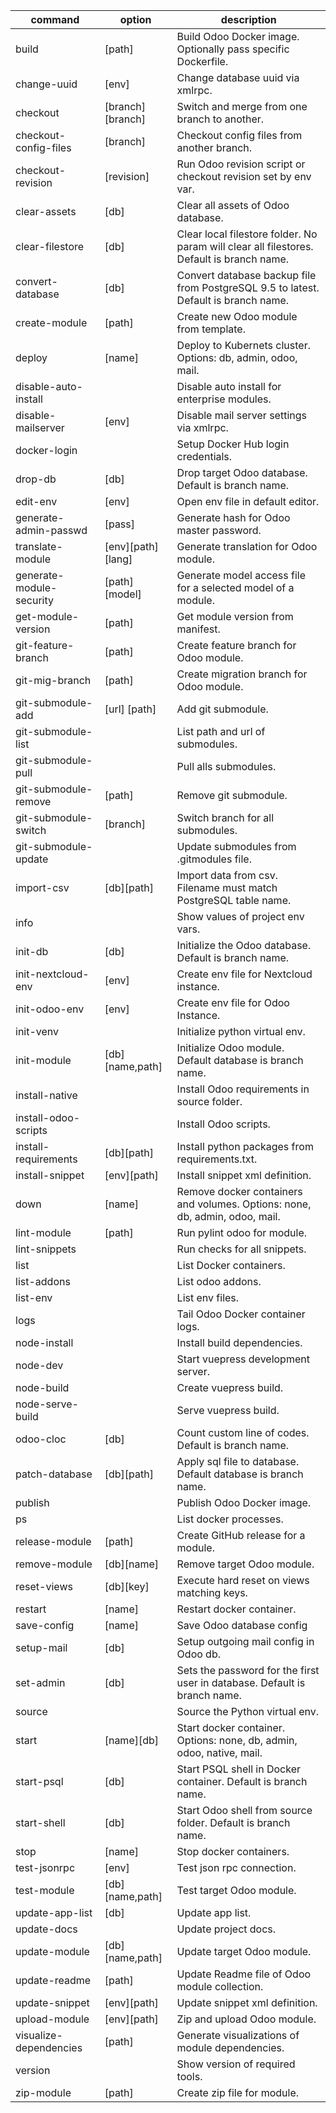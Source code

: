 | command                  | option            | description                                                                               |
| ------------------------ | ----------------- | ----------------------------------------------------------------------------------------- |
| build                    | [path]            | Build Odoo Docker image. Optionally pass specific Dockerfile.                             |
| change-uuid              | [env]             | Change database uuid via xmlrpc.                                                          |
| checkout                 | [branch][branch]  | Switch and merge from one branch to another.                                              |
| checkout-config-files    | [branch]          | Checkout config files from another branch.                                                |
| checkout-revision        | [revision]        | Run Odoo revision script or checkout revision set by env var.                             |
| clear-assets             | [db]              | Clear all assets of Odoo database.                                                        |
| clear-filestore          | [db]              | Clear local filestore folder. No param will clear all filestores. Default is branch name. |
| convert-database         | [db]              | Convert database backup file from PostgreSQL 9.5 to latest. Default is branch name.       |
| create-module            | [path]            | Create new Odoo module from template.                                                     |
| deploy                   | [name]            | Deploy to Kubernets cluster. Options: db, admin, odoo, mail.                              |
| disable-auto-install     |                   | Disable auto install for enterprise modules.                                              |
| disable-mailserver       | [env]             | Disable mail server settings via xmlrpc.                                                  |
| docker-login             |                   | Setup Docker Hub login credentials.                                                       |
| drop-db                  | [db]              | Drop target Odoo database. Default is branch name.                                        |
| edit-env                 | [env]             | Open env file in default editor.                                                          |
| generate-admin-passwd    | [pass]            | Generate hash for Odoo master password.                                                   |
| translate-module         | [env][path][lang] | Generate translation for Odoo module.                                                     |
| generate-module-security | [path][model]     | Generate model access file for a selected model of a module.                              |
| get-module-version       | [path]            | Get module version from manifest.                                                         |
| git-feature-branch       | [path]            | Create feature branch for Odoo module.                                                    |
| git-mig-branch           | [path]            | Create migration branch for Odoo module.                                                  |
| git-submodule-add        | [url] [path]      | Add git submodule.                                                                        |
| git-submodule-list       |                   | List path and url of submodules.                                                          |
| git-submodule-pull       |                   | Pull alls submodules.                                                                     |
| git-submodule-remove     | [path]            | Remove git submodule.                                                                     |
| git-submodule-switch     | [branch]          | Switch branch for all submodules.                                                         |
| git-submodule-update     |                   | Update submodules from .gitmodules file.                                                  |
| import-csv               | [db][path]        | Import data from csv. Filename must match PostgreSQL table name.                          |
| info                     |                   | Show values of project env vars.                                                          |
| init-db                  | [db]              | Initialize the Odoo database. Default is branch name.                                     |
| init-nextcloud-env       | [env]             | Create env file for Nextcloud instance.                                                   |
| init-odoo-env            | [env]             | Create env file for Odoo Instance.                                                        |
| init-venv                |                   | Initialize python virtual env.                                                            |
| init-module              | [db][name,path]   | Initialize Odoo module.  Default database is branch name.                                 |
| install-native           |                   | Install Odoo requirements in source folder.                                               |
| install-odoo-scripts     |                   | Install Odoo scripts.                                                                     |
| install-requirements     | [db][path]        | Install python packages from requirements.txt.                                            |
| install-snippet          | [env][path]       | Install snippet xml definition.                                                           |
| down                     | [name]            | Remove docker containers and volumes. Options: none, db, admin, odoo, mail.               |
| lint-module              | [path]            | Run pylint odoo for module.                                                               |
| lint-snippets            |                   | Run checks for all snippets.                                                              |
| list                     |                   | List Docker containers.                                                                   |
| list-addons              |                   | List odoo addons.                                                                         |
| list-env                 |                   | List env files.                                                                           |
| logs                     |                   | Tail Odoo Docker container logs.                                                          |
| node-install             |                   | Install build dependencies.                                                               |
| node-dev                 |                   | Start vuepress development server.                                                        |
| node-build               |                   | Create vuepress build.                                                                    |
| node-serve-build         |                   | Serve vuepress build.                                                                     |
| odoo-cloc                | [db]              | Count custom line of codes. Default is branch name.                                       |
| patch-database           | [db][path]        | Apply sql file to database. Default database is branch name.                              |
| publish                  |                   | Publish Odoo Docker image.                                                                |
| ps                       |                   | List docker processes.                                                                    |
| release-module           | [path]            | Create GitHub release for a module.                                                       |
| remove-module            | [db][name]        | Remove target Odoo module.                                                                |
| reset-views              | [db][key]         | Execute hard reset on views matching keys.                                                |
| restart                  | [name]            | Restart docker container.                                                                 |
| save-config              | [name]            | Save Odoo database config                                                                 |
| setup-mail               | [db]              | Setup outgoing mail config in Odoo db.                                                    |
| set-admin                | [db]              | Sets the password for the first user in database. Default is branch name.                 |
| source                   |                   | Source the Python virtual env.                                                            |
| start                    | [name][db]        | Start docker container. Options: none, db, admin, odoo, native, mail.                     |
| start-psql               | [db]              | Start PSQL shell in Docker container. Default is branch name.                             |
| start-shell              | [db]              | Start Odoo shell from source folder. Default is branch name.                              |
| stop                     | [name]            | Stop docker containers.                                                                   |
| test-jsonrpc             | [env]             | Test json rpc connection.                                                                 |
| test-module              | [db][name,path]   | Test target Odoo module.                                                                  |
| update-app-list          | [db]              | Update app list.                                                                          |
| update-docs              |                   | Update project docs.                                                                      |
| update-module            | [db][name,path]   | Update target Odoo module.                                                                |
| update-readme            | [path]            | Update Readme file of Odoo module collection.                                             |
| update-snippet           | [env][path]       | Update snippet xml definition.                                                            |
| upload-module            | [env][path]       | Zip and upload Odoo module.                                                               |
| visualize-dependencies   | [path]            | Generate visualizations of module dependencies.                                           |
| version                  |                   | Show version of required tools.                                                           |
| zip-module               | [path]            | Create zip file for module.                                                               |
